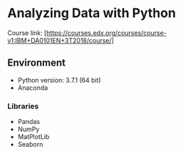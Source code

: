 # Analyzing Data with Python

Course link: [https://courses.edx.org/courses/course-v1:IBM+DA0101EN+3T2018/course/]

## Environment

-   Python version: 3.7.1 (64 bit)
-   Anaconda

### Libraries

-   Pandas
-   NumPy
-   MatPlotLib
-   Seaborn
